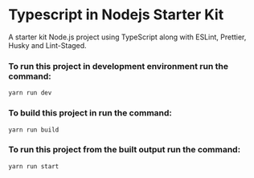 # Typescript in Nodejs Starter Kit
A starter kit Node.js project using TypeScript along with ESLint, Prettier, Husky and Lint-Staged. 

### To run this project in development environment run the command:
`yarn run dev`

### To build this project in run the command:
`yarn run build`

### To run this project from the built output run the command:
`yarn run start`
